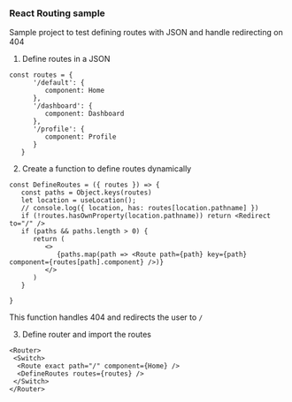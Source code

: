 ### React Routing sample


Sample project to test defining routes with JSON and handle redirecting on 404

1. Define routes in a JSON

```
const routes = {
      '/default': {
         component: Home
      },
      '/dashboard': {
         component: Dashboard
      },
      '/profile': {
         component: Profile
      }
   }
```

2. Create a function to define routes dynamically

```
const DefineRoutes = ({ routes }) => {
   const paths = Object.keys(routes)
   let location = useLocation();
   // console.log({ location, has: routes[location.pathname] })
   if (!routes.hasOwnProperty(location.pathname)) return <Redirect to="/" />
   if (paths && paths.length > 0) {
      return (
         <>
            {paths.map(path => <Route path={path} key={path} component={routes[path].component} />)}
         </>
      )
   }

}
```
This function handles 404 and redirects the user to `/`

3. Define router and import the routes

```
<Router>
 <Switch>
  <Route exact path="/" component={Home} />
  <DefineRoutes routes={routes} />
 </Switch>
</Router>
```
